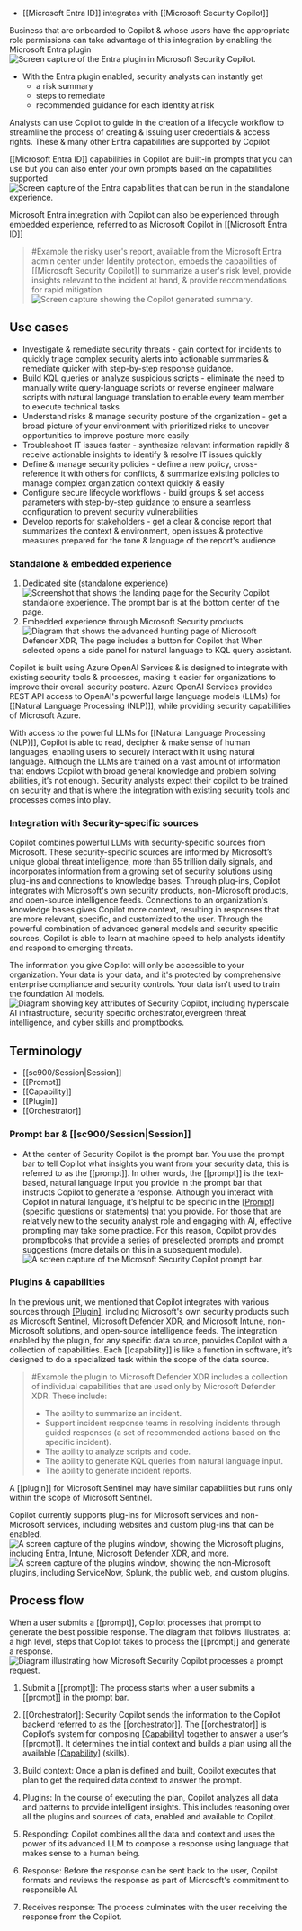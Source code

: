 - [[Microsoft Entra ID]] integrates with [[Microsoft Security Copilot]]

Business that are onboarded to Copilot & whose users have the appropriate role permissions can take advantage of this integration by enabling the Microsoft Entra plugin
![Screen capture of the Entra plugin in Microsoft Security Copilot.](https://learn.microsoft.com/en-us/training/wwl-sci/describe-identity-protection-governance-capabilities/media/entra-plugin.png)
- With the Entra plugin enabled, security analysts can instantly get 
	- a risk summary
	- steps to remediate
	- recommended guidance for each identity at risk

Analysts can use Copilot to guide in the creation of a lifecycle workflow to streamline the process of creating & issuing user credentials & access rights. These & many other Entra capabilities are supported by Copilot

[[Microsoft Entra ID]] capabilities in Copilot are built-in prompts that you can use but you can also enter your own prompts based on the capabilities supported![Screen capture of the Entra capabilities that can be run in the standalone experience.](https://learn.microsoft.com/en-us/training/wwl-sci/describe-identity-protection-governance-capabilities/media/entra-skills.png)

Microsoft Entra integration with Copilot can also be experienced through embedded experience, referred to as Microsoft Copilot in [[Microsoft Entra ID]]

> #Example the risky user's report, available from the Microsoft Entra admin center under Identity protection, embeds the capabilities of [[Microsoft Security Copilot]] to summarize a user's risk level, provide insights relevant to the incident at hand, & provide recommendations for rapid mitigation
![Screen capture showing the Copilot generated summary.](https://learn.microsoft.com/en-us/training/wwl-sci/describe-identity-protection-governance-capabilities/media/entra-risky-users-summarize-v2.png)
## Use cases
- Investigate & remediate security threats - gain context for incidents to quickly triage complex security alerts into actionable summaries & remediate quicker with step-by-step response guidance.
- Build KQL queries or analyze suspicious scripts - eliminate the need to manually write query-language scripts or reverse engineer malware scripts with natural language translation to enable every team member to execute technical tasks
- Understand risks & manage security posture of the organization - get a broad picture of your environment with prioritized risks to uncover opportunities to improve posture more easily
- Troubleshoot IT issues faster - synthesize relevant information rapidly & receive actionable insights to identify & resolve IT issues quickly
- Define & manage security policies - define a new policy, cross-reference it with others for conflicts, & summarize existing policies to manage complex organization context quickly & easily
- Configure secure lifecycle workflows - build groups & set access parameters with step-by-step guidance to ensure a seamless configuration to prevent security vulnerabilities
- Develop reports for stakeholders - get a clear & concise report that summarizes the context & environment, open issues & protective measures prepared for the tone & language of the report's audience
### Standalone & embedded experience
1. Dedicated site (standalone experience)![Screenshot that shows the landing page for the Security Copilot standalone experience. The prompt bar is at the bottom center of the page.](https://learn.microsoft.com/en-us/training/wwl-sci/security-copilot-getting-started/media/copilot-landing-page-prompt-bar.png)
2. Embedded experience through Microsoft Security products![Diagram that shows the advanced hunting page of Microsoft Defender XDR, The page includes a button for Copilot that When selected opens a side panel for natural language to KQL query assistant.](https://learn.microsoft.com/en-us/training/wwl-sci/security-copilot-getting-started/media/security-copilot-embedded-m365-xdr-v3.png)

Copilot is built using Azure OpenAI Services & is designed to integrate with existing security tools & processes, making it easier for organizations to improve their overall security posture. Azure OpenAI Services provides REST API access to OpenAI's powerful large language models (LLMs) for [[Natural Language Processing (NLP)]], while providing security capabilities of Microsoft Azure.

With access to the powerful LLMs for [[Natural Language Processing (NLP)]], Copilot is able to read, decipher & make sense of human languages, enabling users to securely interact with it using natural language. Although the LLMs are trained on a vast amount of information that endows Copilot with broad general knowledge and problem solving abilities, it’s not enough. Security analysts expect their copilot to be trained on security and that is where the integration with existing security tools and processes comes into play.
### Integration with Security-specific sources
Copilot combines powerful LLMs with security-specific sources from Microsoft. These security-specific sources are informed by Microsoft’s unique global threat intelligence, more than 65 trillion daily signals, and incorporates information from a growing set of security solutions using plug-ins and connections to knowledge bases. Through plug-ins, Copilot integrates with Microsoft's own security products, non-Microsoft products, and open-source intelligence feeds. Connections to an organization's knowledge bases gives Copilot more context, resulting in responses that are more relevant, specific, and customized to the user. Through the powerful combination of advanced general models and security specific sources, Copilot is able to learn at machine speed to help analysts identify and respond to emerging threats.

The information you give Copilot will only be accessible to your organization. Your data is your data, and it's protected by comprehensive enterprise compliance and security controls. Your data isn't used to train the foundation AI models.![Diagram showing key attributes of Security Copilot, including hyperscale AI infrastructure, security specific orchestrator,evergreen threat intelligence, and cyber skills and promptbooks.](https://learn.microsoft.com/en-us/training/wwl-sci/security-copilot-getting-started/media/security-copilot-v2.png)
## Terminology
- [[sc900/Session|Session]]
- [[Prompt]]
- [[Capability]]
- [[Plugin]]
- [[Orchestrator]]

### Prompt bar & [[sc900/Session|Session]]
- At the center of Security Copilot is the prompt bar. You use the prompt bar to tell Copilot what insights you want from your security data, this is referred to as the [[prompt]]. In other words, the [[prompt]] is the text-based, natural language input you provide in the prompt bar that instructs Copilot to generate a response. Although you interact with Copilot in natural language, it’s helpful to be specific in the [[Prompt]](s) (specific questions or statements) that you provide. For those that are relatively new to the security analyst role and engaging with AI, effective prompting may take some practice. For this reason, Copilot provides promptbooks that provide a series of preselected prompts and prompt suggestions (more details on this in a subsequent module).![A screen capture of the Microsoft Security Copilot prompt bar.](https://learn.microsoft.com/en-us/training/wwl-sci/security-copilot-getting-started/media/prompt-bar-new.png)
### Plugins & capabilities
In the previous unit, we mentioned that Copilot integrates with various sources through [[Plugin]](s), including Microsoft's own security products such as Microsoft Sentinel, Microsoft Defender XDR, and Microsoft Intune, non-Microsoft solutions, and open-source intelligence feeds. The integration enabled by the plugin, for any specific data source, provides Copilot with a collection of capabilities. Each [[capability]] is like a function in software, it’s designed to do a specialized task within the scope of the data source. 

> #Example the plugin to Microsoft Defender XDR includes a collection of individual capabilities that are used only by Microsoft Defender XDR. These include:
> 	- The ability to summarize an incident.
> 	- Support incident response teams in resolving incidents through guided responses (a set of recommended actions based on the specific incident).
> 	- The ability to analyze scripts and code.
> 	- The ability to generate KQL queries from natural language input.
> 	- The ability to generate incident reports.

A [[plugin]] for Microsoft Sentinel may have similar capabilities but runs only within the scope of Microsoft Sentinel.

Copilot currently supports plug-ins for Microsoft services and non-Microsoft services, including websites and custom plug-ins that can be enabled.![A screen capture of the plugins window, showing the Microsoft plugins, including Entra, Intune, Microsoft Defender XDR, and more.](https://learn.microsoft.com/en-us/training/wwl-sci/security-copilot-getting-started/media/microsoft-plugins-updated.png)![A screen capture of the plugins window, showing the non-Microsoft plugins, including ServiceNow, Splunk, the public web, and custom plugins.](https://learn.microsoft.com/en-us/training/wwl-sci/security-copilot-getting-started/media/non-microsoft-plugins-updated.png)
## Process flow
When a user submits a [[prompt]], Copilot processes that prompt to generate the best possible response. The diagram that follows illustrates, at a high level, steps that Copilot takes to process the [[prompt]] and generate a response.![Diagram illustrating how Microsoft Security Copilot processes a prompt request.](https://learn.microsoft.com/en-us/training/wwl-sci/security-copilot-getting-started/media/copilot-how-it-works-v2.png)
1. Submit a [[prompt]]: The process starts when a user submits a [[prompt]] in the prompt bar.
    
2. [[Orchestrator]]: Security Copilot sends the information to the Copilot backend referred to as the [[orchestrator]]. The [[orchestrator]] is Copilot’s system for composing [[Capability]](s) together to answer a user’s [[prompt]]. It determines the initial context and builds a plan using all the available [[Capability]](s) (skills).
    
3. Build context: Once a plan is defined and built, Copilot executes that plan to get the required data context to answer the prompt.
    
4. Plugins: In the course of executing the plan, Copilot analyzes all data and patterns to provide intelligent insights. This includes reasoning over all the plugins and sources of data, enabled and available to Copilot.
    
5. Responding: Copilot combines all the data and context and uses the power of its advanced LLM to compose a response using language that makes sense to a human being.
    
6. Response: Before the response can be sent back to the user, Copilot formats and reviews the response as part of Microsoft's commitment to responsible AI.
    
7. Receives response: The process culminates with the user receiving the response from the Copilot.